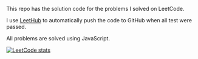 This repo has the solution code for the problems I solved on LeetCode.

I use [LeetHub](https://github.com/QasimWani/LeetHub) to automatically push the code to GitHub when all test were passed.

All problems are solved using JavaScript.

[![LeetCode stats](https://leetcode-stats-six.vercel.app/api?usernameannthespy&theme=dark)](https://leetcode.com/annthespy/)
